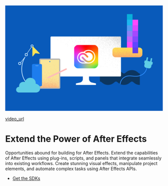 <Superhero slots="fullWidthBackground, video, heading, text, buttons" variant="halfWidth" textColorWhite overGradient />

![Illustration of a computer monitor displaying the Adobe Creative Cloud logo, surrounded by a smartphone, tablet, cloud icon, color palette, and geometric design tools, set against a blue background.](../../../assets/cc-hero.png)

[video_url](https://raw.githubusercontent.com/AdobeDocs/adp-devsite/refs/heads/stage/tools/sidekick/images/vertical-gradient.png?aio_type=image)

#  Extend the Power of After Effects

Opportunities abound for building for After Effects. Extend the capabilities of After Effects using plug-ins, scripts, and panels that integrate seamlessly into existing workflows. Create stunning visual effects, manipulate project elements, and automate complex tasks using After Effects APIs.

* [Get the SDKs](https://developer.adobe.com/console/servicesandapis/ae)